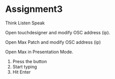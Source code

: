 # Assignment3
 Think Listen Speak


Open touchdesigner and modify OSC address (ip).

Open Max Patch and modify OSC address (ip)

Open Max in Presentation Mode.

1. Press the button
2. Start typing
3. Hit Enter
